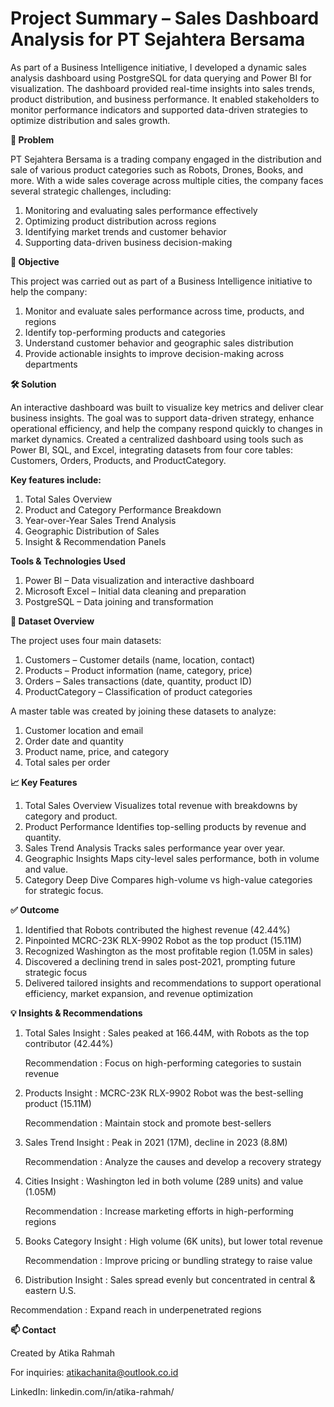 # Project Summary – Sales Dashboard Analysis for PT Sejahtera Bersama 
As part of a Business Intelligence initiative, I developed a dynamic sales analysis dashboard using PostgreSQL for data querying and Power BI for visualization. The dashboard provided real-time insights into sales trends, product distribution, and business performance. It enabled stakeholders to monitor performance indicators and supported data-driven strategies to optimize distribution and sales growth.

**🔎 Problem**

PT Sejahtera Bersama is a trading company engaged in the distribution and sale of various product categories such as Robots, Drones, Books, and more. With a wide sales coverage across multiple cities, the company faces several strategic challenges, including:
1. Monitoring and evaluating sales performance effectively
2. Optimizing product distribution across regions
3. Identifying market trends and customer behavior
4. Supporting data-driven business decision-making

**🎯 Objective**

This project was carried out as part of a Business Intelligence initiative to help the company:
1. Monitor and evaluate sales performance across time, products, and regions
2. Identify top-performing products and categories
3. Understand customer behavior and geographic sales distribution
4. Provide actionable insights to improve decision-making across departments

**🛠️ Solution**

An interactive dashboard was built to visualize key metrics and deliver clear business insights. The goal was to support data-driven strategy, enhance operational efficiency, and help the company respond quickly to changes in market dynamics. Created a centralized dashboard using tools such as Power BI, SQL, and Excel, integrating datasets from four core tables: Customers, Orders, Products, and ProductCategory.

**Key features include:**
1. Total Sales Overview
2. Product and Category Performance Breakdown
3. Year-over-Year Sales Trend Analysis
4. Geographic Distribution of Sales
5. Insight & Recommendation Panels

**Tools & Technologies Used**
1. Power BI – Data visualization and interactive dashboard
2. Microsoft Excel – Initial data cleaning and preparation
3. PostgreSQL – Data joining and transformation

**📂 Dataset Overview**

The project uses four main datasets:
1. Customers – Customer details (name, location, contact)
2. Products – Product information (name, category, price)
3. Orders – Sales transactions (date, quantity, product ID)
4. ProductCategory – Classification of product categories

A master table was created by joining these datasets to analyze:
1. Customer location and email
2. Order date and quantity
3. Product name, price, and category
4. Total sales per order

**📈 Key Features**
1. Total Sales Overview
Visualizes total revenue with breakdowns by category and product.
2. Product Performance
Identifies top-selling products by revenue and quantity.
3. Sales Trend Analysis
Tracks sales performance year over year.
4. Geographic Insights
Maps city-level sales performance, both in volume and value.
5. Category Deep Dive
Compares high-volume vs high-value categories for strategic focus.

**✅ Outcome**
1. Identified that Robots contributed the highest revenue (42.44%)
2. Pinpointed MCRC-23K RLX-9902 Robot as the top product (15.11M)
3. Recognized Washington as the most profitable region (1.05M in sales)
4. Discovered a declining trend in sales post-2021, prompting future strategic focus
5. Delivered tailored insights and recommendations to support operational efficiency, market expansion, and revenue optimization

**💡 Insights & Recommendations**
1. Total Sales
   Insight         : Sales peaked at 166.44M, with Robots as the top contributor (42.44%)

   Recommendation  : Focus on high-performing categories to sustain revenue
3. Products
   Insight         : MCRC-23K RLX-9902 Robot was the best-selling product (15.11M)

   Recommendation  : Maintain stock and promote best-sellers
5. Sales Trend
   Insight         : Peak in 2021 (17M), decline in 2023 (8.8M)

   Recommendation  : Analyze the causes and develop a recovery strategy
7. Cities
   Insight         : Washington led in both volume (289 units) and value (1.05M)

   Recommendation  : Increase marketing efforts in high-performing regions
9. Books Category
   Insight         : High volume (6K units), but lower total revenue

   Recommendation  : Improve pricing or bundling strategy to raise value
11. Distribution
   Insight         : Sales spread evenly but concentrated in central & eastern U.S.	

   Recommendation  : Expand reach in underpenetrated regions

**📫 Contact**

Created by Atika Rahmah

For inquiries: atikachanita@outlook.co.id

LinkedIn: linkedin.com/in/atika-rahmah/
